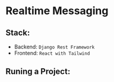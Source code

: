 # Realtime Messaging

## Stack:
- Backend: ``Django Rest Framework`` 
- Frontend: ``React with Tailwind``

## Runing a Project:

